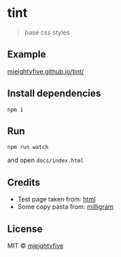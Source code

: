 # tint

> base css styles

## Example

[mjeightyfive.github.io/tint/](https://mjeightyfive.github.io/tint/)

## Install dependencies

`npm i`

## Run

`npm run watch`

and open `docs/index.html`

## Credits

* Test page taken from: [html](https://github.com/mrmrs/html)
* Some copy pasta from: [milligram](https://github.com/milligram/milligram)

## License

MIT © [mjeightyfive](http://mje.fi/)
